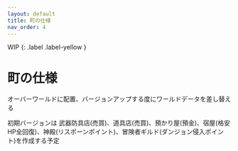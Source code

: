 ```yaml
---
layout: default
title: 町の仕様
nav_order: 4
---
```


WIP
{: .label .label-yellow }

# 町の仕様

オーバーワールドに配置、バージョンアップする度にワールドデータを差し替える

初期バージョンは
武器防具店(売買)、道具店(売買)、預かり屋(預金)、宿屋(格安HP全回復)、神殿(リスポーンポイント)、冒険者ギルド(ダンジョン侵入ポイント)を作成する予定

